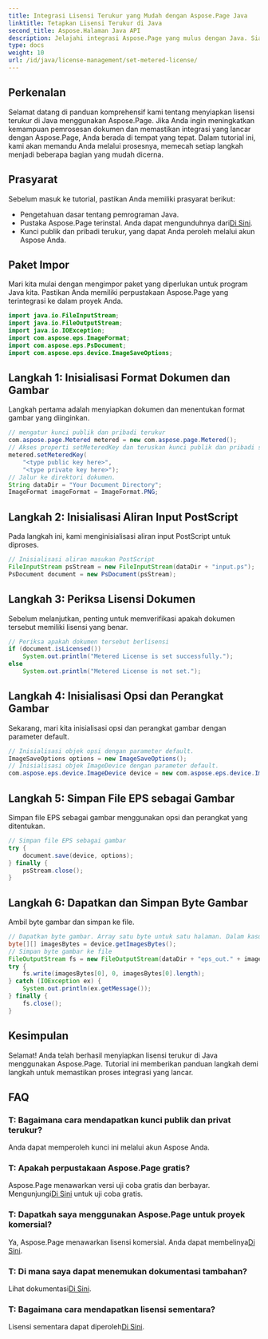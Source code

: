 ```yaml
---
title: Integrasi Lisensi Terukur yang Mudah dengan Aspose.Page Java
linktitle: Tetapkan Lisensi Terukur di Java
second_title: Aspose.Halaman Java API
description: Jelajahi integrasi Aspose.Page yang mulus dengan Java. Siapkan lisensi terukur dengan mudah dan tingkatkan kemampuan pemrosesan dokumen Anda.
type: docs
weight: 10
url: /id/java/license-management/set-metered-license/
---
```

## Perkenalan
Selamat datang di panduan komprehensif kami tentang menyiapkan lisensi terukur di Java menggunakan Aspose.Page. Jika Anda ingin meningkatkan kemampuan pemrosesan dokumen dan memastikan integrasi yang lancar dengan Aspose.Page, Anda berada di tempat yang tepat. Dalam tutorial ini, kami akan memandu Anda melalui prosesnya, memecah setiap langkah menjadi beberapa bagian yang mudah dicerna.
## Prasyarat
Sebelum masuk ke tutorial, pastikan Anda memiliki prasyarat berikut:
- Pengetahuan dasar tentang pemrograman Java.
-  Pustaka Aspose.Page terinstal. Anda dapat mengunduhnya dari[Di Sini](https://releases.aspose.com/page/java/).
- Kunci publik dan pribadi terukur, yang dapat Anda peroleh melalui akun Aspose Anda.
## Paket Impor
Mari kita mulai dengan mengimpor paket yang diperlukan untuk program Java kita. Pastikan Anda memiliki perpustakaan Aspose.Page yang terintegrasi ke dalam proyek Anda.
```java
import java.io.FileInputStream;
import java.io.FileOutputStream;
import java.io.IOException;
import com.aspose.eps.ImageFormat;
import com.aspose.eps.PsDocument;
import com.aspose.eps.device.ImageSaveOptions;

```
## Langkah 1: Inisialisasi Format Dokumen dan Gambar
Langkah pertama adalah menyiapkan dokumen dan menentukan format gambar yang diinginkan.
```java
// mengatur kunci publik dan pribadi terukur
com.aspose.page.Metered metered = new com.aspose.page.Metered();
// Akses properti setMeteredKey dan teruskan kunci publik dan pribadi sebagai parameter
metered.setMeteredKey(
    "<type public key here>",
    "<type private key here>");
// Jalur ke direktori dokumen.
String dataDir = "Your Document Directory";
ImageFormat imageFormat = ImageFormat.PNG;
```
## Langkah 2: Inisialisasi Aliran Input PostScript
Pada langkah ini, kami menginisialisasi aliran input PostScript untuk diproses.
```java
// Inisialisasi aliran masukan PostScript
FileInputStream psStream = new FileInputStream(dataDir + "input.ps");
PsDocument document = new PsDocument(psStream);
```
## Langkah 3: Periksa Lisensi Dokumen
Sebelum melanjutkan, penting untuk memverifikasi apakah dokumen tersebut memiliki lisensi yang benar.
```java
// Periksa apakah dokumen tersebut berlisensi
if (document.isLicensed())
    System.out.println("Metered License is set successfully.");
else
    System.out.println("Metered License is not set.");
```
## Langkah 4: Inisialisasi Opsi dan Perangkat Gambar
Sekarang, mari kita inisialisasi opsi dan perangkat gambar dengan parameter default.
```java
// Inisialisasi objek opsi dengan parameter default.
ImageSaveOptions options = new ImageSaveOptions();
// Inisialisasi objek ImageDevice dengan parameter default.
com.aspose.eps.device.ImageDevice device = new com.aspose.eps.device.ImageDevice();
```
## Langkah 5: Simpan File EPS sebagai Gambar
Simpan file EPS sebagai gambar menggunakan opsi dan perangkat yang ditentukan.
```java
// Simpan file EPS sebagai gambar
try {
    document.save(device, options);
} finally {
    psStream.close();
}
```
## Langkah 6: Dapatkan dan Simpan Byte Gambar
Ambil byte gambar dan simpan ke file.
```java
// Dapatkan byte gambar. Array satu byte untuk satu halaman. Dalam kasus kami, kami memiliki satu halaman.
byte[][] imagesBytes = device.getImagesBytes();
// Simpan byte gambar ke file
FileOutputStream fs = new FileOutputStream(dataDir + "eps_out." + imageFormat.toString().toLowerCase());
try {
    fs.write(imagesBytes[0], 0, imagesBytes[0].length);
} catch (IOException ex) {
    System.out.println(ex.getMessage());
} finally {
    fs.close();
}
```
## Kesimpulan
Selamat! Anda telah berhasil menyiapkan lisensi terukur di Java menggunakan Aspose.Page. Tutorial ini memberikan panduan langkah demi langkah untuk memastikan proses integrasi yang lancar.
## FAQ
### T: Bagaimana cara mendapatkan kunci publik dan privat terukur?
Anda dapat memperoleh kunci ini melalui akun Aspose Anda.
### T: Apakah perpustakaan Aspose.Page gratis?
 Aspose.Page menawarkan versi uji coba gratis dan berbayar. Mengunjungi[Di Sini](https://releases.aspose.com/) untuk uji coba gratis.
### T: Dapatkah saya menggunakan Aspose.Page untuk proyek komersial?
 Ya, Aspose.Page menawarkan lisensi komersial. Anda dapat membelinya[Di Sini](https://purchase.aspose.com/buy).
### T: Di mana saya dapat menemukan dokumentasi tambahan?
 Lihat dokumentasi[Di Sini](https://reference.aspose.com/page/java/).
### T: Bagaimana cara mendapatkan lisensi sementara?
 Lisensi sementara dapat diperoleh[Di Sini](https://purchase.aspose.com/temporary-license/).